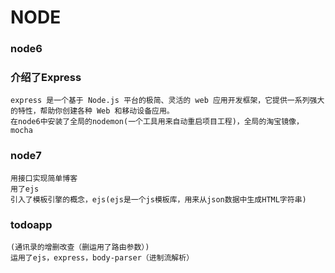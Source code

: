 # NODE
### node6
### 介绍了Express
	express 是一个基于 Node.js 平台的极简、灵活的 web 应用开发框架，它提供一系列强大的特性，帮助你创建各种 Web 和移动设备应用。
	在node6中安装了全局的nodemon(一个工具用来自动重启项目工程)，全局的淘宝镜像，mocha
### node7
	用接口实现简单博客
	用了ejs
	引入了模板引擎的概念，ejs(ejs是一个js模板库，用来从json数据中生成HTML字符串)
### todoapp
	(通讯录的增删改查（删运用了路由参数）)
	运用了ejs，express，body-parser（进制流解析）



